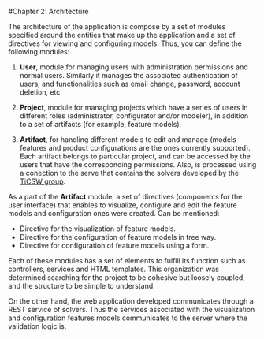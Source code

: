 #Chapter 2: Architecture

The architecture of the application is compose by a set of  modules  specified around the entities that make up the application and a set of directives for viewing and configuring models. Thus, you can define the following modules:

1. **User**, module for managing users with administration permissions and normal users. Similarly it manages the associated authentication of users, and functionalities such as email change, password, account deletion, etc.

2. **Project**, module for managing projects which have a series of users in different roles (administrator, configurator and/or modeler), in addition to a set of artifacts (for example, feature models).

3. **Artifact**, for handling different models to edit and manage (models features and product configurations are the ones currently supported). Each artifact belongs to particular project, and can be accessed by the users that have the corresponding permissions. Also, is processed using a conection to the serve that contains the solvers developed by the [TiCSW group](http://ticsw.uniandes.edu.co).

As a part of the **Artifact** module, a set of directives (components for the user interface) that enables to visualize, configure and edit the feature models and configuration ones were created. Can be mentioned:

* Directive for the visualization of feature models.
* Directive for the configuration of feature models in tree way.
* Directive for configuration of feature models using a form.

Each of these modules has a set of elements to fulfill its function such as controllers, services and HTML templates. This organization was determined searching for the project to be cohesive but loosely coupled, and the structure to be simple to understand.  

On the other hand, the web application developed communicates through a REST service of solvers. Thus the services associated with the visualization and configuration features models communicates to the server where the validation logic is.